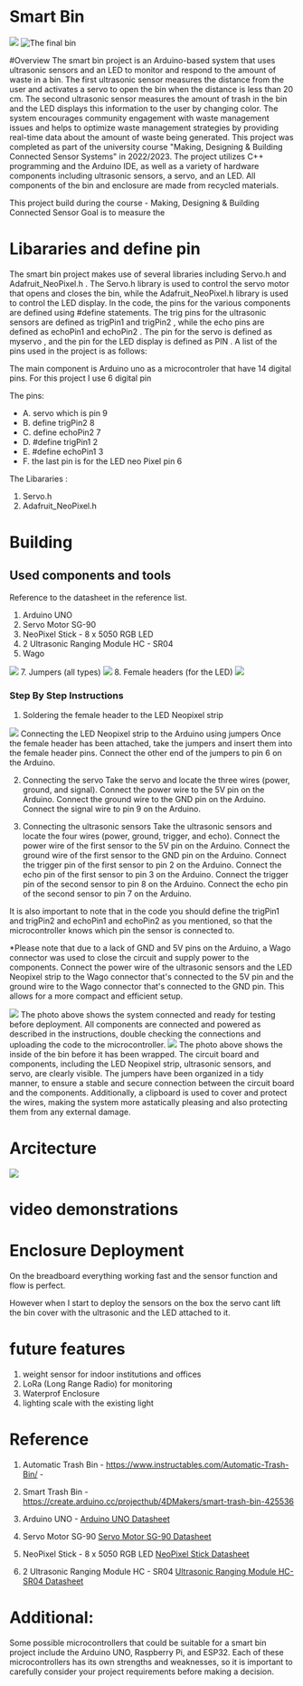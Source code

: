 
# Smart Bin
<img src="Docs of photosd and videos/smart bin photo.jpeg">

<img src="Docs of photosd and videos/Xmas version special edition.PNG" alt="The final bin">



#Overview
The smart bin project is an Arduino-based system that uses ultrasonic sensors and an LED to monitor and respond to the amount of waste in a bin. The first ultrasonic sensor measures the distance from the user and activates a servo to open the bin when the distance is less than 20 cm. The second ultrasonic sensor measures the amount of trash in the bin and the LED displays this information to the user by changing color. The system encourages community engagement with waste management issues and helps to optimize waste management strategies by providing real-time data about the amount of waste being generated. This project was completed as part of the university course "Making, Designing & Building Connected Sensor Systems" in 2022/2023. The project utilizes C++ programming and the Arduino IDE, as well as a variety of hardware components including ultrasonic sensors, a servo, and an LED. All components of the bin and enclosure are made from recycled materials.

This project build during the course - Making, Designing & Building Connected Sensor
Goal is to measure the 

# Libararies and define pin 
The smart bin project makes use of several libraries including Servo.h and Adafruit_NeoPixel.h . The Servo.h library is used to control the servo motor that opens and closes the bin, while the Adafruit_NeoPixel.h library is used to control the LED display. In the code, the pins for the various components are defined using #define statements. The trig pins for the ultrasonic sensors are defined as trigPin1 and trigPin2 , while the echo pins are defined as echoPin1 and echoPin2 . The pin for the servo is defined as myservo , and the pin for the LED display is defined as PIN . A list of the pins used in the project is as follows:

The main component is Arduino uno as a microcontroler that have 14 digital pins.
For this project I use 6 digital pin 

The pins: 
+ A. servo which is pin 9
+ B. define trigPin2 8
+ C. define echoPin2 7
+ D. #define trigPin1 2
+ E. #define echoPin1 3
+ F. the last pin is for the LED neo Pixel pin 6

The Libararies : 
1. Servo.h
2. Adafruit_NeoPixel.h

<h1>Building</h1>
<h2>Used components and tools</h2>
Reference to the datasheet in the reference list.

1. Arduino UNO 
2. Servo Motor SG-90
3. NeoPixel Stick - 8 x 5050 RGB LED
4. 2 Ultrasonic Ranging Module HC - SR04
5. Wago
<img src="Docs of photosd and videos/4 Wago Small.jpeg">
7. Jumpers (all types)
<img src="Docs of photosd and videos/electronic-jumper-wire-makers-collection-260nw-1098082193 Small.jpeg">
8. Female headers (for the LED) 
<img src="Docs of photosd and videos/female header .png">

<h3>Step By Step Instructions</h3>

1. Soldering the female header to the LED Neopixel strip
<img src="Docs of photosd and videos/LED with female header.PNG">
Connecting the LED Neopixel strip to the Arduino using jumpers
Once the female header has been attached, take the jumpers and insert them into the female header pins.
Connect the other end of the jumpers to pin 6 on the Arduino.

2. Connecting the servo
Take the servo and locate the three wires (power, ground, and signal).
Connect the power wire to the 5V pin on the Arduino.
Connect the ground wire to the GND pin on the Arduino.
Connect the signal wire to pin 9 on the Arduino.

3. Connecting the ultrasonic sensors
Take the ultrasonic sensors and locate the four wires (power, ground, trigger, and echo).
Connect the power wire of the first sensor to the 5V pin on the Arduino.
Connect the ground wire of the first sensor to the GND pin on the Arduino.
Connect the trigger pin of the first sensor to pin 2 on the Arduino.
Connect the echo pin of the first sensor to pin 3 on the Arduino.
Connect the trigger pin of the second sensor to pin 8 on the Arduino.
Connect the echo pin of the second sensor to pin 7 on the Arduino.

It is also important to note that in the code you should define the trigPin1 and trigPin2 and echoPin1 and echoPin2 as you mentioned, so that the microcontroller knows which pin the sensor is connected to.



*Please note that due to a lack of GND and 5V pins on the Arduino, a Wago connector was used to close the circuit and supply power to the components. Connect the power wire of the ultrasonic sensors and the LED Neopixel strip to the Wago connector that's connected to the 5V pin and the ground wire to the Wago connector that's connected to the GND pin. This allows for a more compact and efficient setup.

<img src="Docs of photosd and videos/1 On the Breadboard.PNG">
The photo above shows the system connected and ready for testing before deployment. All components are connected and powered as described in the instructions, double checking the connections and uploading the code to the microcontroller.


<img src="Docs of photosd and videos/3 Ultra and Wego.PNG"> 
The photo above shows the inside of the bin before it has been wrapped. The circuit board and components, including the LED Neopixel strip, ultrasonic sensors, and servo, are clearly visible. The jumpers have been organized in a tidy manner, to ensure a stable and secure connection between the circuit board and the components.  Additionally, a clipboard is used to cover and protect the wires, making the system more astatically pleasing and also protecting them from any external damage.

# Arcitecture 

 <img src="Docs of photosd and videos/Architecture.png">


# video demonstrations

# Enclosure Deployment
On the breadboard everything working fast and the sensor function and flow is perfect. 

However when I start to deploy the sensors on the box the servo cant lift the bin cover with the ultrasonic and the LED attached to it. 




# future features
1. weight sensor for indoor institutions and offices
2. LoRa (Long Range Radio) for monitoring
3. Waterprof Enclosure
4. lighting scale with the existing light


# Reference 

1. Automatic Trash Bin - https://www.instructables.com/Automatic-Trash-Bin/ - 
2. Smart Trash Bin - https://create.arduino.cc/projecthub/4DMakers/smart-trash-bin-425536


3. Arduino UNO - <a href="https://www.arduino.cc/en/uploads/Main/Arduino_Uno_Rev3-schematic.pdf">Arduino UNO Datasheet</a>

4. Servo Motor SG-90 <a href="http://www.ee.ic.ac.uk/pcheung/teaching/DE1_EE/stores/sg90_datasheet.pdf">Servo Motor SG-90 Datasheet</a>

5. NeoPixel Stick - 8 x 5050 RGB LED <a href="https://www.adafruit.com/datasheets/WS2812B.pdf">NeoPixel Stick Datasheet</a>

6. 2 Ultrasonic Ranging Module HC - SR04 <a href="https://www.micropik.com/PDF/HCSR04.pdf">Ultrasonic Ranging Module HC-SR04 Datasheet</a>


# Additional: 
Some possible microcontrollers that could be suitable for a smart bin project include the Arduino UNO, Raspberry Pi, and ESP32. Each of these microcontrollers has its own strengths and weaknesses, so it is important to carefully consider your project requirements before making a decision.





